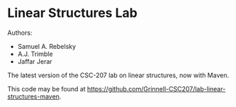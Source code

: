 # Linear Structures Lab

Authors:

* Samuel A. Rebelsky
* A.J. Trimble
* Jaffar Jerar

The latest version of the CSC-207 lab on linear structures, now with Maven.

This code may be found at <https://github.com/Grinnell-CSC207/lab-linear-structures-maven>.


